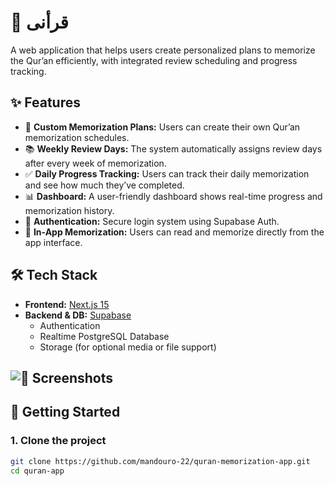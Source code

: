 # 📖 قرأنى

A web application that helps users create personalized plans to memorize the Qur’an efficiently, with integrated review scheduling and progress tracking.

## ✨ Features

- 📅 **Custom Memorization Plans:** Users can create their own Qur’an memorization schedules.
- 📚 **Weekly Review Days:** The system automatically assigns review days after every week of memorization.
- ✅ **Daily Progress Tracking:** Users can track their daily memorization and see how much they’ve completed.
- 📊 **Dashboard:** A user-friendly dashboard shows real-time progress and memorization history.
- 🔐 **Authentication:** Secure login system using Supabase Auth.
- 🧠 **In-App Memorization:** Users can read and memorize directly from the app interface.

## 🛠️ Tech Stack

- **Frontend:** [Next.js 15](https://nextjs.org/)
- **Backend & DB:** [Supabase](https://supabase.com/)
  - Authentication
  - Realtime PostgreSQL Database
  - Storage (for optional media or file support)

## ![📸 Screenshots]("./quran-app.png")

## 🚀 Getting Started

### 1. Clone the project

```bash
git clone https://github.com/mandouro-22/quran-memorization-app.git
cd quran-app
```
